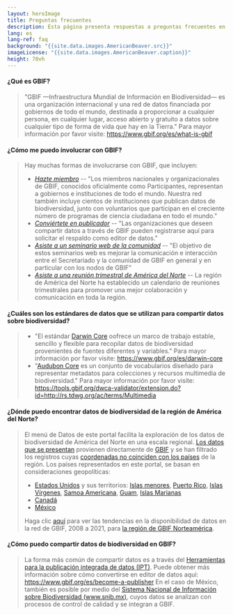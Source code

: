 ```yaml
---
layout: heroImage
title: Preguntas frecuentes
description: Esta página presenta respuestas a preguntas frecuentes en relación con los estándares de datos sobre biodiversidad, intercambio de datos y cómo acceder a los datos de GBIF América del norte.
lang: es
lang-ref: faq
background: "{{site.data.images.AmericanBeaver.src}}"
imageLicense: "{{site.data.images.AmericanBeaver.caption}}"
height: 70vh
---
```


#### ¿Qué es GBIF?
  
> "GBIF —Infraestructura Mundial de Información en Biodiversidad— es una organización internacional y una red de datos financiada por gobiernos de todo el mundo, destinada a proporcionar a cualquier persona, en cualquier lugar, acceso abierto y gratuito a datos sobre cualquier tipo de forma de vida que hay en la Tierra." Para mayor información por favor visite: <https://www.gbif.org/es/what-is-gbif>

#### ¿Cómo me puedo involucrar con GBIF?

> Hay muchas formas de involucrarse con GBIF, que incluyen:
> * *[Hazte miembro](https://www.gbif.org/es/become-member)* -- "Los miembros nacionales y organizacionales de GBIF, conocidos oficialmente como Participantes, representan a gobiernos e instituciones de todo el mundo. Nuestra red también incluye cientos de instituciones que publican datos de biodiversidad, junto con voluntarios que participan en el creciente número de programas de ciencia ciudadana en todo el mundo."
> * *[Conviértete en publicador](https://www.gbif.org/es/become-a-publisher)* -- "Las organizaciones que deseen compartir datos a través de GBIF pueden registrarse aquí para solicitar el respaldo como editor de datos."
> * *[Asiste a un seminario web de la comunidad](https://www.gbif.org/es/webinars)* -- "El objetivo de estos seminarios web es mejorar la comunicación e interacción entre el Secretariado y la comunidad de GBIF en general y en particular con los nodos de GBIF"
> * *[Asiste a una reunión trimestral de América del Norte](/es/news)* -- La región de América del Norte ha establecido un calendario de reuniones trimestrales para promover una mejor colaboración y comunicación en toda la región.

#### ¿Cuáles son los estándares de datos que se utilizan para compartir datos sobre biodiversidad?
  
> * "El estándar [Darwin Core](http://rs.tdwg.org/dwc) oofrece un marco de trabajo estable, sencillo y flexible para recopilar datos de biodiversidad provenientes de fuentes diferentes y variables." Para mayor información por favor visite: <https://www.gbif.org/es/darwin-core> 
> * "[Audubon Core](http://rs.tdwg.org/ac/) es un conjunto de vocabularios diseñado para representar metadatos para colecciones y recursos multimedia de biodiversidad." Para mayor información por favor visite: <https://tools.gbif.org/dwca-validator/extension.do?id=http://rs.tdwg.org/ac/terms/Multimedia>

#### ¿Dónde puedo encontrar datos de biodiversidad de la región de América del Norte?
  
>El menú de Datos de este portal facilita la exploración de los datos de biodiversidad de América del Norte en una escala regional. [Los datos que se presentan](/es/datos) provienen directamente de [GBIF](https://www.gbif.org) y se han filtrado los registros cuyas [coordenadas no coinciden con los países](https://data-blog.gbif.org/post/issues-and-flags/) de la región. Los países representados en este portal, se basan en consideraciones geopolíticas:
> * [Estados Unidos](https://www.gbif.org/country/US/summary) y sus territorios: [Islas menores](https://www.gbif.org/country/UM/summary), [Puerto Rico](https://www.gbif.org/country/PR/summary), [Islas Vírgenes](https://www.gbif.org/country/VI/summary), [Samoa Americana](https://www.gbif.org/country/AS/summary), [Guam](https://www.gbif.org/country/GU/summary), [Islas Marianas](https://www.gbif.org/country/MP/summary)
> * [Canadá](https://www.gbif.org/country/CA/summary)
> * [México](https://www.gbif.org/country/MX/summary)
> 
> Haga clic [aquí](https://www.gbif.org/es/analytics/region/NORTH_AMERICA) para ver las tendencias en la disponibilidad de datos en la red de GBIF, 2008 a 2021, para [la región de GBIF Norteamérica](https://www.gbif.org/es/the-gbif-network/north-america).

#### ¿Cómo puedo compartir datos de biodiversidad en GBIF?

> La forma más común de compartir datos es a través del [Herramientas para la publicación integrada de datos (IPT)](https://www.gbif.org/es/ipt). Puede obtener más información sobre cómo convertirse en editor de datos aquí: <https://www.gbif.org/es/become-a-publisher>
> En el caso de México, también es posible por medio del [Sistema Nacional de Información sobre Biodiversidad (www.snib.mx)](www.snib.mx), cuyos datos se analizan con procesos de control de calidad y se integran a GBIF.
